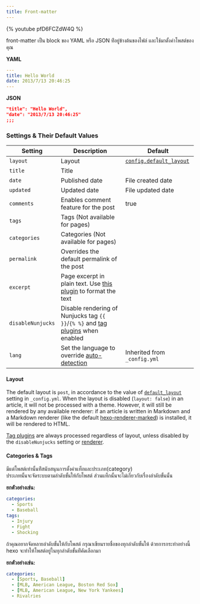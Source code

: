 ```yaml
---
title: Front-matter
---
```


{% youtube pfD6FCZdW4Q %}

front-matter เป็น block ของ YAML หรือ JSON ท่ีอยู่ข้างต้นของไฟล์
และใช้มาตั้งค่าโพสต์ของคุณ

**YAML**

```yaml
---
title: Hello World
date: 2013/7/13 20:46:25
---
```

**JSON**

```json
"title": "Hello World",
"date": "2013/7/13 20:46:25"
;;;
```

### Settings & Their Default Values

| Setting           | Description                                                                                         | Default                                                   |
| ----------------- | --------------------------------------------------------------------------------------------------- | --------------------------------------------------------- |
| `layout`          | Layout                                                                                              | [`config.default_layout`](/th/docs/configuration#Writing) |
| `title`           | Title                                                                                               |
| `date`            | Published date                                                                                      | File created date                                         |
| `updated`         | Updated date                                                                                        | File updated date                                         |
| `comments`        | Enables comment feature for the post                                                                | true                                                      |
| `tags`            | Tags (Not available for pages)                                                                      |
| `categories`      | Categories (Not available for pages)                                                                |
| `permalink`       | Overrides the default permalink of the post                                                         |
| `excerpt`         | Page excerpt in plain text. Use [this plugin](/docs/tag-plugins#Post-Excerpt) to format the text    |
| `disableNunjucks` | Disable rendering of Nunjucks tag `{{ }}`/`{% %}` and [tag plugins](/docs/tag-plugins) when enabled |
| `lang`            | Set the language to override [auto-detection](/docs/internationalization#Path)                      | Inherited from `_config.yml`                              |

#### Layout

The default layout is `post`, in accordance to the value of [`default_layout`](/docs/configuration#Writing) setting in `_config.yml`. When the layout is disabled (`layout: false`) in an article, it will not be processed with a theme. However, it will still be rendered by any available renderer: if an article is written in Markdown and a Markdown renderer (like the default [hexo-renderer-marked](https://github.com/hexojs/hexo-renderer-marked)) is installed, it will be rendered to HTML.

[Tag plugins](/docs/tag-plugins) are always processed regardless of layout, unless disabled by the `disableNunjucks` setting or [renderer](/api/renderer#Disable-Nunjucks-tags).

#### Categories & Tags

มีแต่โพสต์เท่านั้นท่ีสนับสนุนการตั้งค่าแท็กและประเภท(category)  
ประเภทนั้นจะจัดระบบตามลำดับขั้นให้กับโพสต์
ส่วนแท็กนั้นจะไม่เกี่ยวกับเรื่องลำดับขั้นนั้น

**ยกตัวอย่างเช่น:**

```yaml
categories:
  - Sports
  - Baseball
tags:
  - Injury
  - Fight
  - Shocking
```

ถ้าคุณอยากจัดหลายลำดับขั้นให้กับโพสต์ กรุณาเขียนรายชื่อของทุกลำดับขั้นให้
ด้วยการกระทำอย่างนี้ hexo จะทำให้โพสต์อยู่ในทุกลำดับขั้นท่ีคัดเลือกมา

**ยกตัวอย่างเช่น:**

```yaml
categories:
  - [Sports, Baseball]
  - [MLB, American League, Boston Red Sox]
  - [MLB, American League, New York Yankees]
  - Rivalries
```
